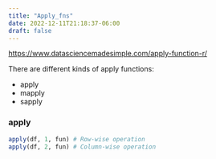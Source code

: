 ```yaml
---
title: "Apply_fns"
date: 2022-12-11T21:18:37-06:00
draft: false
---
```


https://www.datasciencemadesimple.com/apply-function-r/


There are different kinds of apply functions:
- apply 
- mapply
- sapply


### apply

```R
apply(df, 1, fun) # Row-wise operation
apply(df, 2, fun) # Column-wise operation
```